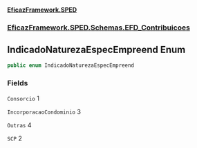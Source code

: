 #### [EficazFramework.SPED](EficazFrameworkSPED.md 'EficazFramework SPED')
### [EficazFramework.SPED.Schemas.EFD_Contribuicoes](EficazFramework.SPED.Schemas.EFD_Contribuicoes.md 'EficazFramework.SPED.Schemas.EFD_Contribuicoes')

## IndicadoNaturezaEspecEmpreend Enum

```csharp
public enum IndicadoNaturezaEspecEmpreend
```
### Fields

<a name='EficazFramework.SPED.Schemas.EFD_Contribuicoes.IndicadoNaturezaEspecEmpreend.Consorcio'></a>

`Consorcio` 1

<a name='EficazFramework.SPED.Schemas.EFD_Contribuicoes.IndicadoNaturezaEspecEmpreend.IncorporacaoCondominio'></a>

`IncorporacaoCondominio` 3

<a name='EficazFramework.SPED.Schemas.EFD_Contribuicoes.IndicadoNaturezaEspecEmpreend.Outras'></a>

`Outras` 4

<a name='EficazFramework.SPED.Schemas.EFD_Contribuicoes.IndicadoNaturezaEspecEmpreend.SCP'></a>

`SCP` 2